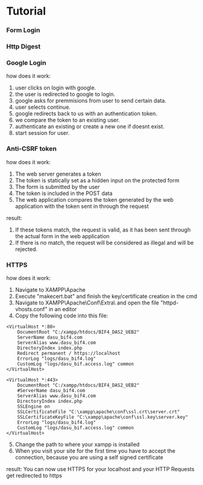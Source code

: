 
# Tutorial

### Form Login

### Http Digest

### 

### Google Login
how does it work:
1. user clicks on login with google.
2. the user is redirected to google to login.
3. google asks for premmisions from user to send certain data.
4. user selects continue.
5. google redirects back to us with an authentication token.
6. we compare the token to an existing user.
7. authenticate an existing or create a new one if doesnt exist.
8. start session for user.

### Anti-CSRF token

how does it work:
1. The web server generates a token
2. The token is statically set as a hidden input on the protected form
3. The form is submitted by the user
4. The token is included in the POST data
5. The web application compares the token generated by the web application with the token sent in through the request

result:
1. If these tokens match, the request is valid, as it has been sent through the actual form in the web application
2. If there is no match, the request will be considered as illegal and will be rejected.

### HTTPS

how does it work:
1. Navigate to XAMPP\Apache
2. Execute "makecert.bat" and finish the key/certificate creation in the cmd
3. Navigate to XAMPP\Apache\Conf\Extra\ and open the file "httpd-vhosts.conf" in an editor
4. Copy the following code into this file:

```
<VirtualHost *:80>
    DocumentRoot "C:/xampp/htdocs/BIF4_DAS2_UEB2"
    ServerName dasu_bif4.com
	ServerAlias www.dasu_bif4.com
	DirectoryIndex index.php
	Redirect permanent / https://localhost
    ErrorLog "logs/dasu_bif4.log"
    CustomLog "logs/dasu_bif.access.log" common
</VirtualHost>
```
```
<VirtualHost *:443>
    DocumentRoot "C:/xampp/htdocs/BIF4_DAS2_UEB2"
    #ServerName dasu_bif4.com
	ServerAlias www.dasu_bif4.com
	DirectoryIndex index.php
	SSLEngine on
	SSLCertificateFile "C:\xampp\apache\conf\ssl.crt\server.crt"
	SSLCertificateKeyFile "C:\xampp\apache\conf\ssl.key\server.key"
    ErrorLog "logs/dasu_bif4.log"
    CustomLog "logs/dasu_bif.access.log" common
</VirtualHost>
```
5. Change the path to where your xampp is installed
6. When you visit your site for the first time you have to accept the connection, because you are using a self signed certificate

result:
You can now use HTTPS for your localhost and your HTTP Requests get redirected to https
